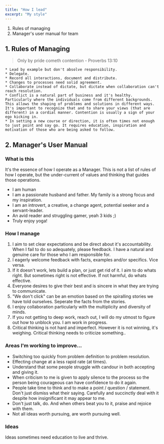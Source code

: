 ```yaml
---
title: "How I lead"
excerpt: "My style"
---
```


1. Rules of managing
2. Manager's user manual for team

## 1. Rules of Managing
> Only by pride cometh contention - Proverbs 13:10

	* Lead by example but don't absolve responsibility.
	* Delegate.
	* Record all interactions, document and distribute.
	* Changes to processes need solid agreement.
	* Collaborate instead of dictate, but dictate when collaboration can't reach resolution.
	* Conflict is a natural part of business and it's healthy. Particularly where the individuals come from different backgrounds. This allows the shaping of problems and solutions in different ways. It's important to recognize that and to share your views (that are different) in a cordial manner. Contention is usually a sign of your ego kicking in.
	* In setting a new course or direction, it is often times not enough to just point and say go. It requires education, inspiration and motivation of those who are being asked to follow.

## 2. Manager's User Manual

### What is this
It's the essence of how I operate as a Manager.
This is not a list of rules of how I operate, but the under-current of values and thinking that guides those operations.

* I am human
* I am a passionate husband and father. My family is a strong focus and my inspiration.
* I am an introvert, a creative, a change agent, potential seeker and a servant-leader.
* An avid reader and struggling gamer, yeah 3 kids ;)
* Truly enjoy yoga!

### How I manage

1. I aim to set clear expectations and be direct about it's accountability. When I fail to do so adequately, please feedback.
I have a natural and genuine care for those who I am responsible for.
2. I eagerly welcome feedback with facts, examples and/or specifics. Vice versa.
3. If it doesn't work, lets build a plan, or just get rid of it.
I aim to do whats right. But sometimes right is not effective. If not harmful, do whats effective.
4. Everyone desires to give their best and is sincere in what they are trying to communicate.
5. "We don't click" can be an emotion based on the spiralling stories we have told ourselves. Seperate the facts from the stories.
6. I enjoy collaboration particularly with the multiplicity and diversity of minds.
7. If you not getting to deep work, reach out, I will do my utmost to figure out how to unblock you.
I am work in progress.
8. Critical thinking is not hard and imperfect. However it is not winning, it's weighing. Critical thinking needs to criticize something..

### Areas I'm working to improve...

* Switching too quickly from problem definition to problem resolution.
* Effecting change at a less rapid rate (at times).
* Understand that some people struggle with candour in both accepting and giving it.
* When criticism to me is given to apply silence to the process so the person being courageous can have confidence to do it again.
* People take time to think and to make a point / question / statement. Don't just dismiss what their saying. Carefully and succinctly deal with it despite how insignificant it may appear to me.
* Don't just talk, do. And when others beat you to it, praise and rejoice with them.
* Not all ideas worth pursuing, are worth pursuing well.

### Ideas
Ideas sometimes need education to live and thrive.

